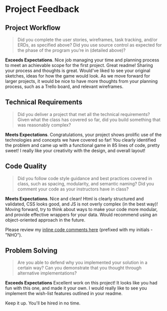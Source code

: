 # Project Feedback

## Project Workflow

>Did you complete the user stories, wireframes, task tracking, and/or ERDs, as specified above? Did you use source control as expected for the phase of the program you’re in (detailed above)?

**Exceeds Expectations**. Nice job managing your time and planning process to meet an achievable scope for the first project. Great readme! Sharing your process and thoughts is great. Would've liked to see your original sketches, ideas for how the game would look. As we move forward for larger projects, it would be nice to have more thoughts from your planning process, such as a Trello board, and relevant wireframes.

## Technical Requirements

>Did you deliver a project that met all the technical requirements? Given what the class has covered so far, did you build something that was reasonably complex?

**Meets Expectations**. Congratulations, your project shows prolific use of the technologies and concepts we have covered so far! You clearly identified the problem and came up with a functional game in 85 lines of code, pretty sweet! I really like your creativity with the design, and overall layout!

## Code Quality

>Did you follow code style guidance and best practices covered in class, such as spacing, modularity, and semantic naming? Did you comment your code as your instructors have in class?

**Meets Expectations**. Nice and clean! Html is clearly structured and validated, CSS looks good, and JS is not overly complex (in the best way)! Moving forward, try to think about ways to make your code more modular, and provide effective wrappers for your data. Would recommend using an object-oriented approach in the future.

 Please review my [inline code comments here](https://github.com/brittonwalker/memory_game/compare/master...nolds9:feedback) (prefixed with my initials - "NHO").


## Problem Solving

>Are you able to defend why you implemented your solution in a certain way? Can you demonstrate that you thought through alternative implementations?

**Exceeds Expectations** Excellent work on this project! It looks like you had fun with this one, and made it your own. I would really like to see you implement the wish-list features outlined in your readme.

Keep it up. You'll be hired in no time.
